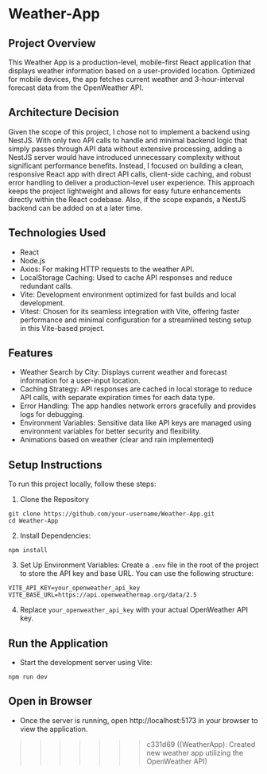 # Weather-App

## Project Overview
This Weather App is a production-level, mobile-first React application that displays weather information based on a user-provided location. Optimized for mobile devices, the app fetches current weather and 3-hour-interval forecast data from the OpenWeather API.

## Architecture Decision
Given the scope of this project, I chose not to implement a backend using NestJS. With only two API calls to handle and minimal backend logic that simply passes through API data without extensive processing, adding a NestJS server would have introduced unnecessary complexity without significant performance benefits. Instead, I focused on building a clean, responsive React app with direct API calls, client-side caching, and robust error handling to deliver a production-level user experience. This approach keeps the project lightweight and allows for easy future enhancements directly within the React codebase. Also, if the scope expands, a NestJS backend can be added on at a later time. 

## Technologies Used
- React
- Node.js
- Axios: For making HTTP requests to the weather API.
- LocalStorage Caching: Used to cache API responses and reduce redundant calls.
- Vite: Development environment optimized for fast builds and local development.
- Vitest: Chosen for its seamless integration with Vite, offering faster performance and minimal configuration for a streamlined testing setup in this Vite-based project.

## Features
- Weather Search by City: Displays current weather and forecast information for a user-input location.
- Caching Strategy: API responses are cached in local storage to reduce API calls, with separate expiration times for each data type.
- Error Handling: The app handles network errors gracefully and provides logs for debugging.
- Environment Variables: Sensitive data like API keys are managed using environment variables for better security and flexibility.
- Animations based on weather (clear and rain implemented)

## Setup Instructions
To run this project locally, follow these steps:

1. Clone the Repository
```
git clone https://github.com/your-username/Weather-App.git
cd Weather-App
```
2. Install Dependencies:

`npm install`

3. Set Up Environment Variables: Create a `.env` file in the root of the project to store the API key and base URL. You can use the following structure:

```
VITE_API_KEY=your_openweather_api_key
VITE_BASE_URL=https://api.openweathermap.org/data/2.5
```

4. Replace `your_openweather_api_key` with your actual OpenWeather API key.

## Run the Application

- Start the development server using Vite:

`npm run dev`

## Open in Browser

- Once the server is running, open http://localhost:5173 in your browser to view the application.












>>>>>>> c331d69 ((WeatherApp): Created new weather app utilizing the OpenWeather API)
